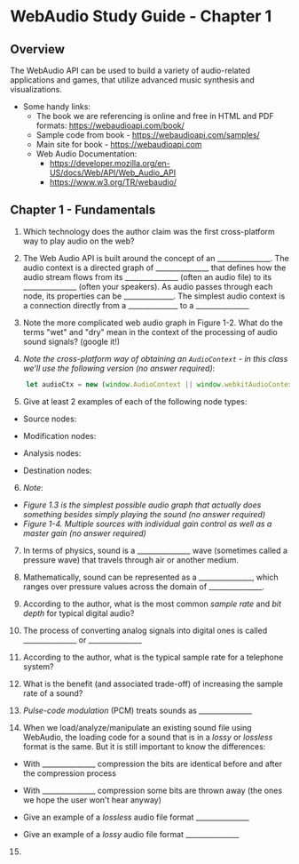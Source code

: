 # WebAudio Study Guide - Chapter 1

## Overview

The WebAudio API can be used to build a variety of audio-related applications and games, that utilize advanced music synthesis and visualizations.

- Some handy links:
  - The book we are referencing is online and free in HTML and PDF formats: https://webaudioapi.com/book/
  - Sample code from book - https://webaudioapi.com/samples/
  - Main site for book - https://webaudioapi.com
  - Web Audio Documentation:
    - https://developer.mozilla.org/en-US/docs/Web/API/Web_Audio_API
    - https://www.w3.org/TR/webaudio/

## Chapter 1 - Fundamentals

1. Which technology does the author claim was the first cross-platform way to play audio on the web?

2. The Web Audio API is built around the concept of an _______________. The audio context is a directed graph of _______________ that defines how the audio stream flows from its _______________ (often an audio file) to its _______________ (often your speakers). As audio passes through each node, its properties can be ______________. The simplest audio context is a connection directly from a ______________ to a _______________

3. Note the more complicated web audio graph in Figure 1-2. What do the terms "wet" and "dry" mean in the context of the processing of audio sound signals? (google it!)

4. *Note the cross-platform way of obtaining an `AudioContext` - in this class we'll use the following version (no answer required)*:

```js
	let audioCtx = new (window.AudioContext || window.webkitAudioContext);
```

5. Give at least 2 examples of each of the following node types:

- Source nodes:

- Modification nodes:

- Analysis nodes:

- Destination nodes:

6. *Note*:
- *Figure 1.3 is the simplest possible audio graph that actually does something besides simply playing the sound (no answer required)*
- *Figure 1-4. Multiple sources with individual gain control as well as a master gain (no answer required)*

7. In terms of physics, sound is a _______________ wave (sometimes called a pressure wave) that travels through air or another medium. 

8. Mathematically, sound can be represented as a _______________, which ranges over pressure values across the domain of _______________.

9. According to the author, what is the most common *sample rate* and *bit depth* for typical digital audio?

10. The process of converting analog signals into digital ones is called _______________ or _______________

11. According to the author, what is the typical sample rate for a telephone system?

12. What is the benefit (and associated trade-off) of increasing the sample rate of a sound?

13. *Pulse-code modulation* (PCM) treats sounds as _______________

14. When we load/analyze/manipulate an existing sound file using WebAudio, the loading code for a sound that is in a *lossy* or *lossless* format is the same. But it is still important to know the differences:

- With _______________ compression the bits are identical before and after the compression process

- With _______________ compression some bits are thrown away (the ones we hope the user won't hear anyway)

- Give an example of a *lossless* audio file format _______________

- Give an example of a *lossy* audio file format _______________

15. 


